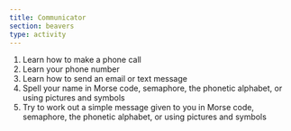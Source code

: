```yaml
---
title: Communicator
section: beavers
type: activity
---
```


1. Learn how to make a phone call
1. Learn your phone number
1. Learn how to send an email or text message
1. Spell your name in Morse code, semaphore, the phonetic alphabet, or using pictures and symbols
1. Try to work out a simple message given to you in Morse code, semaphore, the phonetic alphabet, or using pictures and symbols

